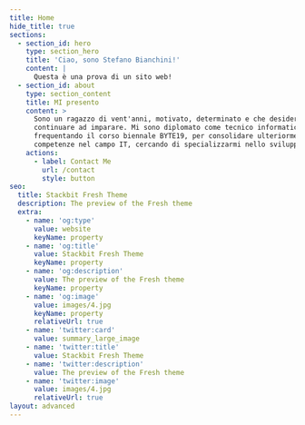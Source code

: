 ```yaml
---
title: Home
hide_title: true
sections:
  - section_id: hero
    type: section_hero
    title: 'Ciao, sono Stefano Bianchini!'
    content: |
      Questa è una prova di un sito web!
  - section_id: about
    type: section_content
    title: MI presento
    content: >
      Sono un ragazzo di vent'anni, motivato, determinato e che desidera
      continuare ad imparare. Mi sono diplomato come tecnico informatico e sto
      frequentando il corso biennale BYTE19, per consolidare ulteriormente le
      competenze nel campo IT, cercando di specializzarmi nello sviluppo Web.
    actions:
      - label: Contact Me
        url: /contact
        style: button
seo:
  title: Stackbit Fresh Theme
  description: The preview of the Fresh theme
  extra:
    - name: 'og:type'
      value: website
      keyName: property
    - name: 'og:title'
      value: Stackbit Fresh Theme
      keyName: property
    - name: 'og:description'
      value: The preview of the Fresh theme
      keyName: property
    - name: 'og:image'
      value: images/4.jpg
      keyName: property
      relativeUrl: true
    - name: 'twitter:card'
      value: summary_large_image
    - name: 'twitter:title'
      value: Stackbit Fresh Theme
    - name: 'twitter:description'
      value: The preview of the Fresh theme
    - name: 'twitter:image'
      value: images/4.jpg
      relativeUrl: true
layout: advanced
---
```

